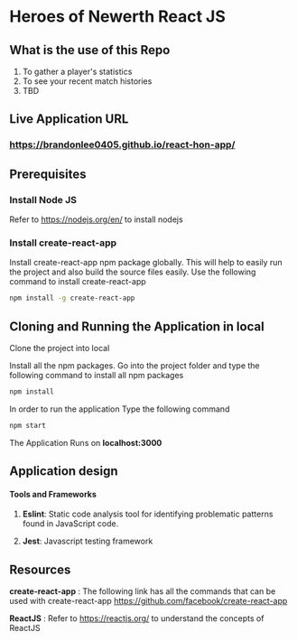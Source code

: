 # Heroes of Newerth React JS

## What is the use of this Repo

1. To gather a player's statistics
2. To see your recent match histories
3. TBD

## Live Application URL

### https://brandonlee0405.github.io/react-hon-app/

## Prerequisites

### Install Node JS

Refer to https://nodejs.org/en/ to install nodejs

### Install create-react-app

Install create-react-app npm package globally. This will help to easily run the project and also build the source files easily. Use the following command to install create-react-app

```bash
npm install -g create-react-app
```

## Cloning and Running the Application in local

Clone the project into local

Install all the npm packages. Go into the project folder and type the following command to install all npm packages

```bash
npm install
```

In order to run the application Type the following command

```bash
npm start
```

The Application Runs on **localhost:3000**

## Application design

#### Tools and Frameworks

1. **Eslint**: Static code analysis tool for identifying problematic patterns found in JavaScript code.

2. **Jest**: Javascript testing framework

## Resources

**create-react-app** : The following link has all the commands that can be used with create-react-app
https://github.com/facebook/create-react-app

**ReactJS** : Refer to https://reactjs.org/ to understand the concepts of ReactJS
